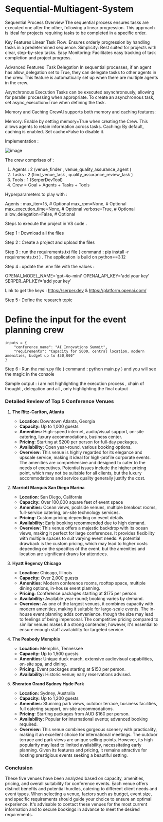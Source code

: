 # Sequential-Multiagent-System

Sequential Process Overview
The sequential process ensures tasks are executed one after the other, following a linear progression. This approach is ideal for projects requiring tasks to be completed in a specific order.

Key Features
Linear Task Flow: Ensures orderly progression by handling tasks in a predetermined sequence.
Simplicity: Best suited for projects with clear, step-by-step tasks.
Easy Monitoring: Facilitates easy tracking of task completion and project progress.

Advanced Features
​
Task Delegation
In sequential processes, if an agent has allow_delegation set to True, they can delegate tasks to other agents in the crew. This feature is automatically set up when there are multiple agents in the crew.

Asynchronous Execution
Tasks can be executed asynchronously, allowing for parallel processing when appropriate. To create an asynchronous task, set async_execution=True when defining the task.

Memory and Caching
CrewAI supports both memory and caching features:

Memory: Enable by setting memory=True when creating the Crew. This allows agents to retain information across tasks.
Caching: By default, caching is enabled. Set cache=False to disable it.

Implementation : 

![image](https://github.com/user-attachments/assets/1a36594c-294a-4667-8c55-5ee31828ced6)


The crew comprises of :
1. Agents : 2 (venue_finder , venue_quality_assurance_agent )
2. Tasks : 2 (find_venue_task , quality_assurance_review_task )
3. Tools : 1 (SerperDevTool)
4. Crew = Goal + Agents + Tasks + Tools 

Hyperparameters to play with : 

Agents : 
  max_iter=15,  # Optional
  max_rpm=None, # Optional
  max_execution_time=None, # Optional
  verbose=True,  # Optional
  allow_delegation=False,  # Optional


Steps to execute the project in VS code .

Step 1 : Download all the files 

Step 2 : Create a project and upload the files

Step 3 : run the requirements.txt file ( command : pip install -r requirements.txt ) . The application is build on python==3.12

Step 4 : update the .env file with the values : 

OPENAI_MODEL_NAME='gpt-4o-mini'
OPENAI_API_KEY='add your key'
SERPER_API_KEY='add your key'

Link to get the  keys : https://serper.dev  &   https://platform.openai.com/

Step 5 : Define the research topic 

# Define the input for the event planning crew 
    inputs = {
        "conference_name": "AI Innovations Summit",
        "requirements": "Capacity for 5000, central location, modern amenities, budget up to $50,000"
    }

Step 6 : Run the main.py file ( command : python main.py ) and you will see the magic in the console 


Sample output : i am not highlighting the execution process , chain of thought , delegation and all , only highlighting the final output 

### Detailed Review of Top 5 Conference Venues

1. **The Ritz-Carlton, Atlanta**
   - **Location:** Downtown Atlanta, Georgia
   - **Capacity:** Up to 1,000 guests
   - **Amenities:** High-speed internet, audio/visual support, on-site catering, luxury accommodations, business center.
   - **Pricing:** Starting at $200 per person for full-day packages.
   - **Availability:** Open year-round, various booking options.
   - **Overview:** This venue is highly regarded for its elegance and upscale service, making it ideal for high-profile corporate events. The amenities are comprehensive and designed to cater to the needs of executives. Potential issues include the higher pricing point, which may not be suitable for all clients, but the luxury accommodations and service quality generally justify the cost.

2. **Marriott Marquis San Diego Marina**
   - **Location:** San Diego, California
   - **Capacity:** Over 100,000 square feet of event space
   - **Amenities:** Ocean views, poolside venues, multiple breakout rooms, full-service catering, on-site technology services.
   - **Pricing:** Custom pricing depending on event details.
   - **Availability:** Early booking recommended due to high demand.
   - **Overview:** This venue offers a majestic backdrop with its ocean views, making it perfect for large conferences. It provides flexibility with multiple spaces to suit varying event needs. A potential drawback is the custom pricing, which may lead to higher costs depending on the specifics of the event, but the amenities and location are significant draws for attendees.

3. **Hyatt Regency Chicago**
   - **Location:** Chicago, Illinois
   - **Capacity:** Over 2,000 guests
   - **Amenities:** Modern conference rooms, rooftop space, multiple dining options, in-house event planning.
   - **Pricing:** Conference packages starting at $175 per person.
   - **Availability:** Available year-round; booking varies by demand.
   - **Overview:** As one of the largest venues, it combines capacity with modern amenities, making it suitable for large-scale events. The in-house event planning adds convenience, though the size may lead to feelings of being impersonal. The competitive pricing compared to similar venues makes it a strong contender; however, it's essential to ensure enough staff availability for targeted service.

4. **The Peabody Memphis**
   - **Location:** Memphis, Tennessee
   - **Capacity:** Up to 1,500 guests
   - **Amenities:** Unique duck march, extensive audiovisual capabilities, on-site spa, and dining.
   - **Pricing:** Event packages starting at $150 per person.
   - **Availability:** Historic venue; early reservations advised.

5. **Sheraton Grand Sydney Hyde Park**
   - **Location:** Sydney, Australia
   - **Capacity:** Up to 1,200 guests
   - **Amenities:** Stunning park views, outdoor terrace, business facilities, full catering support, on-site accommodations.
   - **Pricing:** Starting packages from AUD $160 per person.
   - **Availability:** Popular for international events; advanced booking required.
   - **Overview:** This venue combines gorgeous scenery with practicality, making it an excellent choice for international meetings. The outdoor terrace and park views are unique selling points. However, its high popularity may lead to limited availability, necessitating early planning. Given its features and pricing, it remains attractive for hosting prestigious events seeking a beautiful setting.

### Conclusion
These five venues have been analyzed based on capacity, amenities, pricing, and overall suitability for conference events. Each venue offers distinct benefits and potential hurdles, catering to different client needs and event types. When selecting a venue, factors such as budget, event size, and specific requirements should guide your choice to ensure an optimal experience. It's advisable to contact these venues for the most current information and to secure bookings in advance to meet the desired requirements.












  
  
  
